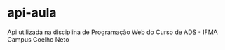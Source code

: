 # api-aula
Api utilizada na disciplina de Programação Web do Curso de ADS - IFMA Campus Coelho Neto
